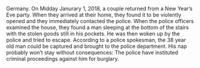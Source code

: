 Germany. On Midday Janurary 1, 2018, a couple returned from a New Year’s Eve party. When they arrived at their home, they found it to be violently opened and they immediately contacted the police. When the police officers examined the house, they found a man sleeping at the bottom of the stairs with the stolen goods still in his pockets. He was then woken up by the police and tried to escape. According to a police spokesman, the 38 year old man could be captured and brought to the police department. His nap probably won’t stay without consequences: The police have instituted criminal proceedings against him for burglary.